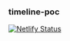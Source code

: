### timeline-poc
[![Netlify Status](https://api.netlify.com/api/v1/badges/45973e13-7f28-4458-ba44-9fe6cce84a15/deploy-status)](https://app.netlify.com/sites/tt-timeline-poc/deploys)
